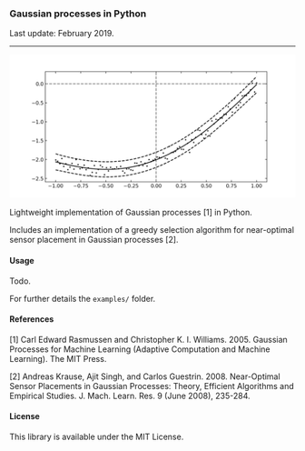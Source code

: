 ### Gaussian processes in Python

Last update: February 2019.

---

![Figure](figs/example.png)

Lightweight implementation of Gaussian processes [1] in Python.

Includes an implementation of a greedy selection algorithm for near-optimal sensor placement in Gaussian processes [2]. 

#### Usage

Todo.

For further details the `examples/` folder.

#### References

[1] Carl Edward Rasmussen and Christopher K. I. Williams. 2005. Gaussian Processes for Machine Learning (Adaptive Computation and Machine Learning). The MIT Press.

[2] Andreas Krause, Ajit Singh, and Carlos Guestrin. 2008. Near-Optimal Sensor Placements in Gaussian Processes: Theory, Efficient Algorithms and Empirical Studies. J. Mach. Learn. Res. 9 (June 2008), 235-284.

#### License

This library is available under the MIT License.
